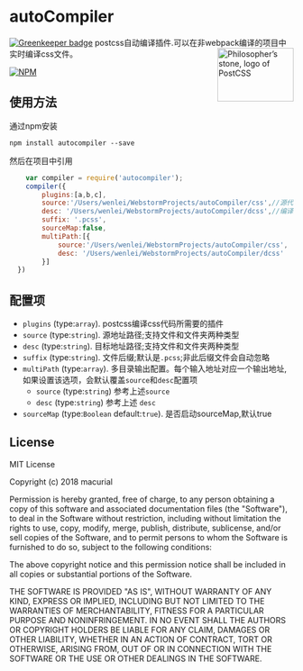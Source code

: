 # autoCompiler

[![Greenkeeper badge](https://badges.greenkeeper.io/Tauleos/autocompiler.svg)](https://greenkeeper.io/)
postcss自动编译插件.可以在非webpack编译的项目中实时编译css文件。
<img align="right" width="135" height="95"
     title="Philosopher’s stone, logo of PostCSS"
     src="http://postcss.github.io/postcss/logo-leftp.png">
     
[![NPM](https://nodei.co/npm/autocompiler.png?downloads=true&downloadRank=true&stars=true)](https://nodei.co/npm/autocompiler/)

## 使用方法

通过npm安装

    npm install autocompiler --save

然后在项目中引用

```javascript
    var compiler = require('autocompiler');
    compiler({
        plugins:[a,b,c],
        source:'/Users/wenlei/WebstormProjects/autoCompiler/css',//源代码地址
        desc: '/Users/wenlei/WebstormProjects/autoCompiler/dcss',//编译后的css代码
        suffix: '.pcss',
        sourceMap:false,
        multiPath:[{
            source:'/Users/wenlei/WebstormProjects/autoCompiler/css',
            desc: '/Users/wenlei/WebstormProjects/autoCompiler/dcss'
        }]
  })

```

## 配置项
+ `plugins` (type:`array`). postcss编译css代码所需要的插件
+ `source` (type:`string`). 源地址路径;支持文件和文件夹两种类型
+ `desc` (type:`string`). 目标地址路径;支持文件和文件夹两种类型
+ `suffix` (type:`string`). 文件后缀;默认是`.pcss`;非此后缀文件会自动忽略
+ `multiPath` (type:`array`). 多目录输出配置。每个输入地址对应一个输出地址,如果设置该选项，会默认覆盖`source`和`desc`配置项
    * `source` (type:`string`) 参考上述`source`
    * `desc` (type:`string`) 参考上述 `desc`
+ `sourceMap` (type:`Boolean` default:`true`). 是否启动sourceMap,默认true

## License

MIT License

Copyright (c) 2018 macurial

Permission is hereby granted, free of charge, to any person obtaining a copy
of this software and associated documentation files (the "Software"), to deal
in the Software without restriction, including without limitation the rights
to use, copy, modify, merge, publish, distribute, sublicense, and/or sell
copies of the Software, and to permit persons to whom the Software is
furnished to do so, subject to the following conditions:

The above copyright notice and this permission notice shall be included in all
copies or substantial portions of the Software.

THE SOFTWARE IS PROVIDED "AS IS", WITHOUT WARRANTY OF ANY KIND, EXPRESS OR
IMPLIED, INCLUDING BUT NOT LIMITED TO THE WARRANTIES OF MERCHANTABILITY,
FITNESS FOR A PARTICULAR PURPOSE AND NONINFRINGEMENT. IN NO EVENT SHALL THE
AUTHORS OR COPYRIGHT HOLDERS BE LIABLE FOR ANY CLAIM, DAMAGES OR OTHER
LIABILITY, WHETHER IN AN ACTION OF CONTRACT, TORT OR OTHERWISE, ARISING FROM,
OUT OF OR IN CONNECTION WITH THE SOFTWARE OR THE USE OR OTHER DEALINGS IN THE
SOFTWARE.
